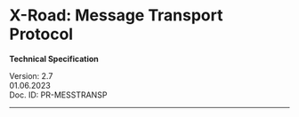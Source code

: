 # X-Road: Message Transport Protocol
**Technical Specification**

Version: 2.7  
01.06.2023  
Doc. ID: PR-MESSTRANSP

---